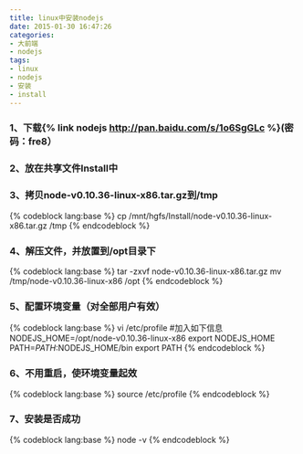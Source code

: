 ```yaml
---
title: linux中安装nodejs
date: 2015-01-30 16:47:26
categories:
- 大前端
- nodejs
tags:
- linux
- nodejs
- 安装
- install
---
```

### 1、下载{% link nodejs http://pan.baidu.com/s/1o6SgGLc %}(密码：fre8）
### 2、放在共享文件Install中
### 3、拷贝node-v0.10.36-linux-x86.tar.gz到/tmp
{% codeblock lang:base %}
cp /mnt/hgfs/Install/node-v0.10.36-linux-x86.tar.gz /tmp
{% endcodeblock %}
<!-- more -->
### 4、解压文件，并放置到/opt目录下
{% codeblock lang:base %}
tar -zxvf node-v0.10.36-linux-x86.tar.gz
mv /tmp/node-v0.10.36-linux-x86 /opt
{% endcodeblock %}
### 5、配置环境变量（对全部用户有效）
{% codeblock lang:base %}
vi /etc/profile
#加入如下信息
NODEJS_HOME=/opt/node-v0.10.36-linux-x86
export NODEJS_HOME
PATH=$PATH:$NODEJS_HOME/bin
export PATH
{% endcodeblock %}
### 6、不用重启，使环境变量起效
{% codeblock lang:base %}
source /etc/profile
{% endcodeblock %}
### 7、安装是否成功
{% codeblock lang:base %}
node -v
{% endcodeblock %}

